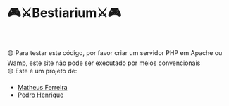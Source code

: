 # 🎮⚔️Bestiarium⚔️🎮
<br/><br/>
🟡 Para testar este código, por favor criar um servidor PHP em Apache ou Wamp, este site não pode ser executado por meios convencionais<br>
🟡 Este é um projeto de:<br>
  * [Matheus Ferreira](https://github.com/MatheusFRocha)
  * [Pedro Henrique](https://github.com/pedrocorrea2002)

